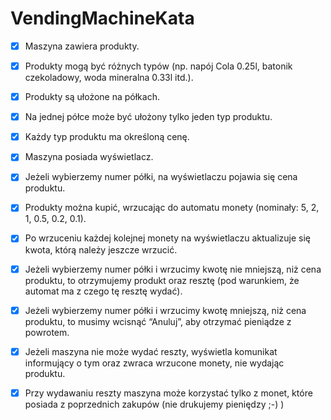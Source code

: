 VendingMachineKata
==================

- [x] Maszyna zawiera produkty.
- [x] Produkty mogą być różnych typów (np. napój Cola 0.25l, batonik czekoladowy, woda mineralna 0.33l itd.).
- [x] Produkty są ułożone na półkach.
- [x] Na jednej półce może być ułożony tylko jeden typ produktu.
- [x] Każdy typ produktu ma określoną cenę.
- [x] Maszyna posiada wyświetlacz.
- [x] Jeżeli wybierzemy numer półki, na wyświetlaczu pojawia się cena produktu.
- [x] Produkty można kupić, wrzucając do automatu monety (nominały: 5, 2, 1, 0.5, 0.2, 0.1).
- [x] Po wrzuceniu każdej kolejnej monety na wyświetlaczu aktualizuje się kwota, którą należy jeszcze wrzucić.
- [x] Jeżeli wybierzemy numer półki i wrzucimy kwotę nie mniejszą, niż cena produktu, to otrzymujemy produkt oraz resztę (pod warunkiem, że automat ma z czego tę resztę wydać).
- [x] Jeżeli wybierzemy numer półki i wrzucimy kwotę mniejszą, niż cena produktu, to musimy wcisnąć “Anuluj”, aby otrzymać pieniądze z powrotem.
- [x] Jeżeli maszyna nie może wydać reszty, wyświetla komunikat informujący o tym oraz zwraca wrzucone monety, nie wydając produktu.
- [x] Przy wydawaniu reszty maszyna może korzystać tylko z monet, które posiada z poprzednich zakupów (nie drukujemy pieniędzy ;-) )

